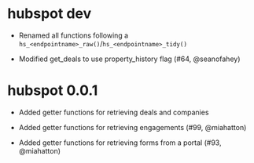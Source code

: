# hubspot dev

* Renamed all functions following a `hs_<endpointname>_raw()`/`hs_<endpointname>_tidy()`

* Modified get_deals to use property_history flag (#64, @seanofahey)

# hubspot 0.0.1

* Added getter functions for retrieving deals and companies

* Added getter functions for retrieving engagements (#99, @miahatton)

* Added getter functions for retrieving forms from a portal (#93, @miahatton)
